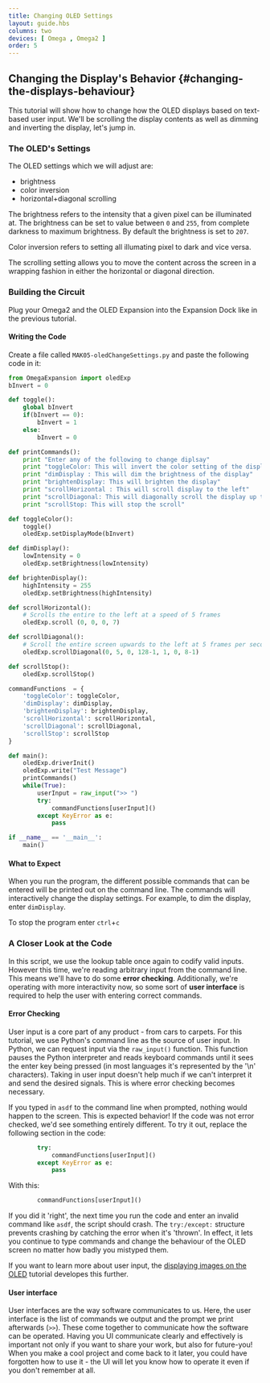 ```yaml
---
title: Changing OLED Settings
layout: guide.hbs
columns: two
devices: [ Omega , Omega2 ]
order: 5
---
```


## Changing the Display's Behavior {#changing-the-displays-behaviour}

This tutorial will show how to change how the OLED displays based on text-based user input. We'll be scrolling the display contents as well as dimming and inverting the display, let's jump in.

### The OLED's Settings

 The OLED settings which we will adjust are:
  * brightness
  * color inversion
  * horizontal+diagonal scrolling

The brightness refers to the intensity that a given pixel can be illuminated at. The brightness can be set to value between `0` and `255`, from complete darkness to maximum brightness. By default the brightness is set to `207`.

Color inversion refers to setting all illumating pixel to dark and vice versa.

The scrolling setting allows you to move the content across the screen in a wrapping fashion in either the horizontal or diagonal direction.

### Building the Circuit

Plug your Omega2 and the OLED Expansion into the Expansion Dock like in the previous tutorial.

#### Writing the Code

Create a file called `MAK05-oledChangeSettings.py` and paste the following code in it:

``` python
from OmegaExpansion import oledExp
bInvert = 0

def toggle():
	global bInvert
	if(bInvert == 0):
		bInvert = 1
	else:
		bInvert = 0

def printCommands():
	print "Enter any of the following to change diplsay"
	print "toggleColor: This will invert the color setting of the display"
	print "dimDisplay : This will dim the brightness of the display"
	print "brightenDisplay: This will brighten the display"
	print "scrollHorizontal : This will scroll display to the left"
	print "scrollDiagonal: This will diagonally scroll the display up to the right"
	print "scrollStop: This will stop the scroll"

def toggleColor():
	toggle()
	oledExp.setDisplayMode(bInvert)

def dimDisplay():
	lowIntensity = 0
	oledExp.setBrightness(lowIntensity)

def brightenDisplay():
	highIntensity = 255
	oledExp.setBrightness(highIntensity)

def scrollHorizontal():
	# Scrolls the entire to the left at a speed of 5 frames
	oledExp.scroll (0, 0, 0, 7)

def scrollDiagonal():
	# Scroll the entire screen upwards to the left at 5 frames per second
	oledExp.scrollDiagonal(0, 5, 0, 128-1, 1, 0, 8-1)

def scrollStop():
	oledExp.scrollStop()

commandFunctions  = {
	'toggleColor': toggleColor,
	'dimDisplay': dimDisplay,
	'brightenDisplay': brightenDisplay,
	'scrollHorizontal': scrollHorizontal,
	'scrollDiagonal': scrollDiagonal,
	'scrollStop': scrollStop
}

def main():
	oledExp.driverInit()
	oledExp.write("Test Message")
	printCommands()
	while(True):
		userInput = raw_input(">> ")
		try:
			commandFunctions[userInput]()
		except KeyError as e:
			pass

if __name__ == '__main__':
	main()
```

#### What to Expect

When you run the program, the different possible commands that can be entered will be printed out on the command line. The commands will interactively change the display settings. For example, to dim the display, enter `dimDisplay`.

To stop the program enter `ctrl`+`c`

<!-- // TODO: IMAGE Add gif -->

### A Closer Look at the Code

In this script, we use the lookup table once again to codify valid inputs. However this time, we're reading arbitrary input from the command line. This means we'll have to do some **error checking**. Additionally, we're operating with more interactivity now, so some sort of **user interface** is required to help the user with entering correct commands.

#### Error Checking

User input is a core part of any product - from cars to carpets. For this tutorial, we use Python's command line as the source of user input. In Python, we can request input via the `raw_input()` function. This function pauses the Python interpreter and reads keyboard commands until it sees the enter key being pressed (in most languages it's represented by the '\n' characters). Taking in user input doesn't help much if we can't interpret it and send the desired signals. This is where error checking becomes necessary.

If you typed in `asdf` to the command line when prompted, nothing would happen to the screen. This is expected behavior! If the code was not error checked, we'd see something entirely different. To try it out, replace the following section in the code:

``` python
		try:
			commandFunctions[userInput]()
		except KeyError as e:
			pass
```

With this:

``` python
		commandFunctions[userInput]()
```

If you did it 'right', the next time you run the code and enter an invalid command like `asdf`, the script should crash. The `try:/except:` structure prevents crashing by catching the error when it's 'thrown'. In effect, it lets you continue to type commands and change the behaviour of the OLED screen no matter how badly you mistyped them.

If you want to learn more about user input, the [displaying images on the OLED](#drawing-on-the-oled-screen) tutorial developes this further.

#### User interface

User interfaces are the way software communicates to us. Here, the user interface is the list of commands we output and the prompt we print afterwards (`>>`). These come together to communicate how the software can be operated. Having you UI communicate clearly and effectively is important not only if you want to share your work, but also for future-you! When you make a cool project and come back to it later, you could have forgotten how to use it - the UI will let you know how to operate it even if you don't remember at all.
